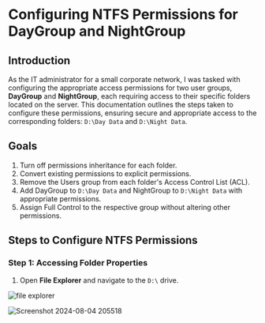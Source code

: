 # Configuring NTFS Permissions for DayGroup and NightGroup
## Introduction

As the IT administrator for a small corporate network, I was tasked with configuring the appropriate access permissions 
for two user groups, **DayGroup** and **NightGroup**, each requiring access to their specific folders located on the server.
This documentation outlines the steps taken to configure these permissions, ensuring secure and appropriate access to the 
corresponding folders: `D:\Day Data` and `D:\Night Data`.

## Goals

1. Turn off permissions inheritance for each folder.
2. Convert existing permissions to explicit permissions.
3. Remove the Users group from each folder's Access Control List (ACL).
4. Add DayGroup to `D:\Day Data` and NightGroup to `D:\Night Data` with appropriate permissions.
5. Assign Full Control to the respective group without altering other permissions.

## Steps to Configure NTFS Permissions

### Step 1: Accessing Folder Properties

1. Open **File Explorer** and navigate to the `D:\` drive.
<img src="![Screenshot 2024-08-04 205518](https://github.com/user-attachments/assets/ae0df4e3-41cf-411c-a9f3-7e0dcf0562f7)" alt="file explorer"/>

![Screenshot 2024-08-04 205518](https://github.com/user-attachments/assets/ae0df4e3-41cf-411c-a9f3-7e0dcf0562f7)

